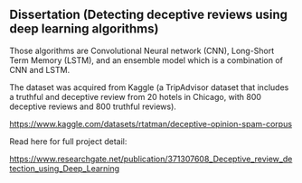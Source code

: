 ## Dissertation (Detecting deceptive reviews using deep learning algorithms)

Those algorithms are Convolutional Neural network (CNN), Long-Short Term Memory (LSTM), and an ensemble model which is a combination of CNN and LSTM. 

The dataset was acquired from Kaggle (a TripAdvisor dataset that includes a truthful and deceptive review from 20 hotels in Chicago, with 800 deceptive reviews and 800 truthful reviews).

https://www.kaggle.com/datasets/rtatman/deceptive-opinion-spam-corpus

Read here for full project detail:

https://www.researchgate.net/publication/371307608_Deceptive_review_detection_using_Deep_Learning


